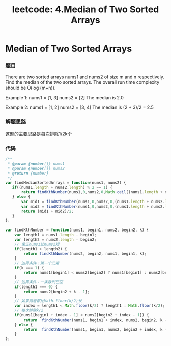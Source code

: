 ﻿---
title: "leetcode: 4.Median of Two Sorted Arrays"
tags:
- leetcode
---
# Median of Two Sorted Arrays
### 题目
There are two sorted arrays nums1 and nums2 of size m and n respectively.
Find the median of the two sorted arrays. The overall run time complexity should be O(log (m+n)).

Example 1:
nums1 = [1, 3]
nums2 = [2]
The median is 2.0

Example 2:
nums1 = [1, 2]
nums2 = [3, 4]
The median is (2 + 3)/2 = 2.5
### 解题思路
这题的主要思路是每次排除1/2k个
### 代码
```javascript
/** 
 * @param {number[]} nums1 
 * @param {number[]} nums2 
 * @return {number} 
 */  
var findMedianSortedArrays = function(nums1, nums2) {  
   if((nums1.length + nums2.length) % 2 == 1) {  
       return findKthNumber(nums1,0,nums2,0,Math.ceil((nums1.length + nums2.length) / 2));  
   } else {  
       var mid1 = findKthNumber(nums1,0,nums2,0,(nums1.length + nums2.length) / 2);  
       var mid2 = findKthNumber(nums1,0,nums2,0,(nums1.length + nums2.length) / 2 + 1);  
       return (mid1 + mid2)/2;  
   }  
};  
  
var findKthNumber = function(nums1, begin1, nums2, begin2, k) {  
    var length1 = nums1.length - begin1;  
    var length2 = nums2.length - begin2;  
    // 保证nums1比nums2短  
    if(length1 > length2) {  
        return findKthNumber(nums2, begin2, nums1, begin1, k);  
    }  
    // 边界条件：第一个元素  
    if(k === 1) {  
        return nums1[begin1] < nums2[begin2] ? nums1[begin1] : nums2[begin2];  
    }  
    // 边界条件：一条数列已空  
    if(length1 === 0) {  
        return nums2[begin2 + k - 1];  
    }  
    // 如果两者都比Math.floor(k/2)长  
    var index = length1 < Math.floor(k/2) ? length1 : Math.floor(k/2);  
    // 每次排除k/2  
    if(nums1[begin1 + index - 1] < nums2[begin2 + index - 1]) {  
        return  findKthNumber(nums1, begin1 + index, nums2, begin2, k - index);  
    } else {  
        return  findKthNumber(nums1, begin1, nums2, begin2 + index, k - index);  
    }  
};  
```